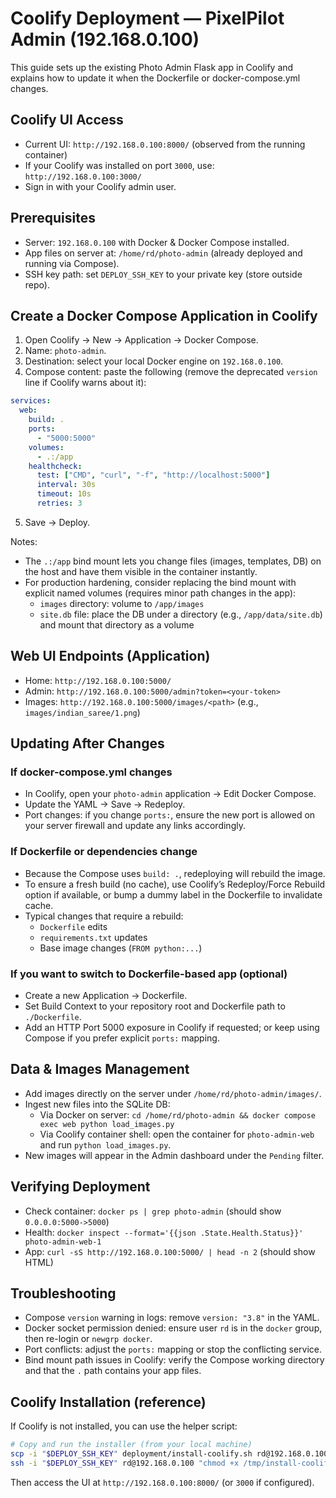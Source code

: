 # Coolify Deployment — PixelPilot Admin (192.168.0.100)

This guide sets up the existing Photo Admin Flask app in Coolify and explains how to update it when the Dockerfile or docker-compose.yml changes.

## Coolify UI Access
- Current UI: `http://192.168.0.100:8000/` (observed from the running container)
- If your Coolify was installed on port `3000`, use: `http://192.168.0.100:3000/`
- Sign in with your Coolify admin user.

## Prerequisites
- Server: `192.168.0.100` with Docker & Docker Compose installed.
- App files on server at: `/home/rd/photo-admin` (already deployed and running via Compose).
- SSH key path: set `DEPLOY_SSH_KEY` to your private key (store outside repo).

## Create a Docker Compose Application in Coolify
1. Open Coolify → New → Application → Docker Compose.
2. Name: `photo-admin`.
3. Destination: select your local Docker engine on `192.168.0.100`.
4. Compose content: paste the following (remove the deprecated `version` line if Coolify warns about it):

```yaml
services:
  web:
    build: .
    ports:
      - "5000:5000"
    volumes:
      - .:/app
    healthcheck:
      test: ["CMD", "curl", "-f", "http://localhost:5000"]
      interval: 30s
      timeout: 10s
      retries: 3
```

5. Save → Deploy.

Notes:
- The `.:/app` bind mount lets you change files (images, templates, DB) on the host and have them visible in the container instantly.
- For production hardening, consider replacing the bind mount with explicit named volumes (requires minor path changes in the app):
  - `images` directory: volume to `/app/images`
  - `site.db` file: place the DB under a directory (e.g., `/app/data/site.db`) and mount that directory as a volume

## Web UI Endpoints (Application)
- Home: `http://192.168.0.100:5000/`
- Admin: `http://192.168.0.100:5000/admin?token=<your-token>`
- Images: `http://192.168.0.100:5000/images/<path>` (e.g., `images/indian_saree/1.png`)

## Updating After Changes

### If docker-compose.yml changes
- In Coolify, open your `photo-admin` application → Edit Docker Compose.
- Update the YAML → Save → Redeploy.
- Port changes: if you change `ports:`, ensure the new port is allowed on your server firewall and update any links accordingly.

### If Dockerfile or dependencies change
- Because the Compose uses `build: .`, redeploying will rebuild the image.
- To ensure a fresh build (no cache), use Coolify’s Redeploy/Force Rebuild option if available, or bump a dummy label in the Dockerfile to invalidate cache.
- Typical changes that require a rebuild:
  - `Dockerfile` edits
  - `requirements.txt` updates
  - Base image changes (`FROM python:...`)

### If you want to switch to Dockerfile-based app (optional)
- Create a new Application → Dockerfile.
- Set Build Context to your repository root and Dockerfile path to `./Dockerfile`.
- Add an HTTP Port 5000 exposure in Coolify if requested; or keep using Compose if you prefer explicit `ports:` mapping.

## Data & Images Management
- Add images directly on the server under `/home/rd/photo-admin/images/`.
- Ingest new files into the SQLite DB:
  - Via Docker on server: `cd /home/rd/photo-admin && docker compose exec web python load_images.py`
  - Via Coolify container shell: open the container for `photo-admin-web` and run `python load_images.py`.
- New images will appear in the Admin dashboard under the `Pending` filter.

## Verifying Deployment
- Check container: `docker ps | grep photo-admin` (should show `0.0.0.0:5000->5000`)
- Health: `docker inspect --format='{{json .State.Health.Status}}' photo-admin-web-1`
- App: `curl -sS http://192.168.0.100:5000/ | head -n 2` (should show HTML)

## Troubleshooting
- Compose `version` warning in logs: remove `version: "3.8"` in the YAML.
- Docker socket permission denied: ensure user `rd` is in the `docker` group, then re-login or `newgrp docker`.
- Port conflicts: adjust the `ports:` mapping or stop the conflicting service.
- Bind mount path issues in Coolify: verify the Compose working directory and that the `.` path contains your app files.

## Coolify Installation (reference)
If Coolify is not installed, you can use the helper script:

```bash
# Copy and run the installer (from your local machine)
scp -i "$DEPLOY_SSH_KEY" deployment/install-coolify.sh rd@192.168.0.100:/tmp/
ssh -i "$DEPLOY_SSH_KEY" rd@192.168.0.100 "chmod +x /tmp/install-coolify.sh && sudo /tmp/install-coolify.sh"
```
Then access the UI at `http://192.168.0.100:8000/` (or `3000` if configured).